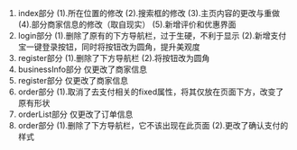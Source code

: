 1.	index部分
(1).所在位置的修改
(2).搜索框的修改
(3).主页内容的更改与重做
(4).部分商家信息的修改（取自现实）
(5).新增评价和优惠界面
2.	login部分
(1).删除了原有的下方导航栏，过于生硬，不利于显示
(2).新增支付宝一键登录按钮，同时将按钮改为圆角，提升美观度
3.	register部分
(1).删除了下方导航栏
(2).将按钮改为圆角
4.	businessInfo部分
仅更改了商家信息
5.	register部分
仅更改了商家信息
6.	order部分
(1).取消了去支付相关的fixed属性，将其仅放在页面下方，改变了原有形状
7.	orderList部分
仅更改了订单信息
8.	order部分
(1).删除了下方导航栏，它不该出现在此页面
(2).更改了确认支付的样式
